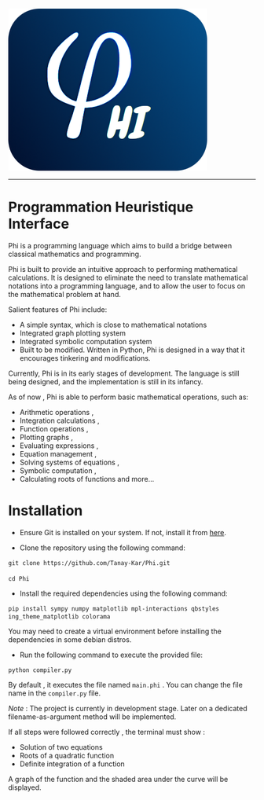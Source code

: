 ![Phi](docs/Phi_logo_full.png)
<hr>

# Programmation Heuristique Interface

Phi is a programming language which aims to build a bridge between classical mathematics and programming. 

Phi is built to provide an intuitive approach to performing mathematical calculations. It is designed to eliminate the need to translate mathematical notations into a programming language, and to allow the user to focus on the mathematical problem at hand.

Salient features of Phi include:
- A simple syntax, which is close to mathematical notations
- Integrated graph plotting system
- Integrated symbolic computation system
- Built to be modified. Written in Python, Phi is designed in a way that it encourages tinkering and modifications.

Currently, Phi is in its early stages of development. The language is still being designed, and the implementation is still in its infancy.

As of now , Phi is able to perform basic mathematical operations, such as:
- Arithmetic operations ,
- Integration calculations ,
- Function operations ,
- Plotting graphs ,
- Evaluating expressions ,
- Equation management ,
- Solving systems of equations ,
- Symbolic computation ,
- Calculating roots of functions and more...

# Installation

- Ensure Git is installed on your system. If not, install it from [here](https://git-scm.com/downloads).

- Clone the repository using the following command:
```
git clone https://github.com/Tanay-Kar/Phi.git

cd Phi
```

- Install the required dependencies using the following command:
```
pip install sympy numpy matplotlib mpl-interactions qbstyles ing_theme_matplotlib colorama
```
You may need to create a virtual environment before installing the dependencies in some debian distros.

- Run the following command to execute the provided file:
```
python compiler.py
```
By default , it executes the file named `main.phi` . You can change the file name in the `compiler.py` file.

*Note* : The project is currently in development stage. Later on a dedicated filename-as-argument method will be implemented.

If all steps were followed correctly , the terminal must show :
- Solution of two equations
- Roots of a quadratic function
- Definite integration of a function

A graph of the function and the shaded area under the curve will be displayed.


